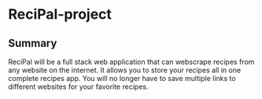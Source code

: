 # ReciPal-project

## Summary
ReciPal will be a full stack web application that can webscrape recipes from any website on the internet. It allows you to store your recipes all in one complete recipes app. You will no longer have to save multiple links to different websites for your favorite recipes. 